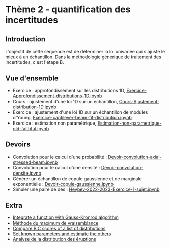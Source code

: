 # Thème 2 - quantification des incertitudes
## Introduction
L'objectif de cette séquence est de déterminer la loi univariée qui s'ajuste le mieux à un échantillon. Dans la méthodologie générique de traitement des incertitudes, c'est l'étape B.

## Vue d'ensemble
- Exercice : approfondissement sur les distributions 1D, [Exercice-Approfondissement-distributions-1D.ipynb](Exercice-Approfondissement-distributions-1D.ipynb)
- Cours : ajustement d'une loi 1D sur un échantillon, [Cours-Ajustement-distribution-1D.ipynb](Cours-Ajustement-distribution-1D.ipynb)
- Exercice : ajustement d'une loi 1D sur un échantillon de modules d'Young, [Exercice-cantilever-beam-fit-distribution.ipynb](2-Quantification/Exercice-cantilever-beam-fit-distribution.ipynb)
- Exercice : estimation non paramétrique, [Estimation-non-parametrique-old-faithful.ipynb](Estimation-non-parametrique-old-faithful.ipynb)

## Devoirs
- Convolution pour le calcul d'une probabilité : [Devoir-convolution-axial-stressed-beam.ipynb](Devoirs/Devoir-convolution-axial-stressed-beam.ipynb)
- Convolution pour le calcul d'une densité : [Devoir-convolution-densite.ipynb](Devoirs/Devoir-convolution-densite.ipynb)
- Générer un échantillon de copule gaussienne et de marginale exponentielle : [Devoir-copule-gaussienne.ipynb](Devoirs/Devoir-copule-gaussienne.ipynb)
- Simuler une paire de dés : [Heybey-2022-2023-Exercice-1-sujet.ipynb](Devoirs/Heybey-2022-2023-Exercice-1-sujet.ipynb)

## Extra
- [Integrate a function with Gauss-Kronrod algorithm](Extra/integrate-function-GaussKronrod.ipynb)
- [Méthode du maximum de vraisemblance](Extra/Maximum-de-vraisemblance.ipynb)
- [Compare BIC scores of a list of distributions](Extra/Rank-distribution-with-BIC.ipynb)
- [Set known parameters and estimate the others](Extra/Set-known-parameter-and-estimate-the-others.ipynb)
- [Analyse de la distribution des éruptions](Extra/analyse-eruption-sensibilite-h.ipynb)
